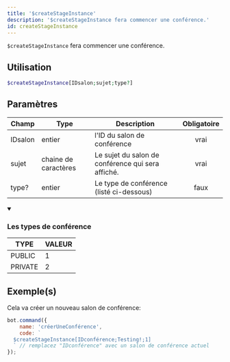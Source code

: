 ```yaml
---
title: '$createStageInstance'
description: '$createStageInstance fera commencer une conférence.'
id: createStageInstance
---
```


`$createStageInstance` fera commencer une conférence.

## Utilisation

```php
$createStageInstance[IDsalon;sujet;type?]
```

## Paramètres

| Champ   | Type                 | Description                                       | Obligatoire |
| ------- | -------------------- | ------------------------------------------------- |:-----------:|
| IDsalon | entier               | l'ID du salon de conférence                       |    vrai     |
| sujet   | chaine de caractères | Le sujet du salon de conférence qui sera affiché. |    vrai     |
| type?   | entier               | Le type de conférence (listé ci-dessous)          |    faux     |

<details open>
  <summary><h3> Les types de conférence </h3></summary>

| TYPE    | VALEUR |
| ------- | ------ |
| PUBLIC  | 1      |
| PRIVATE | 2      |

</details>

## Exemple(s)

Cela va créer un nouveau salon de conférence:

```javascript
bot.command({
    name: 'créerUneConférence',
    code: `
  $createStageInstance[IDconférence;Testing!;1] 
  ` // remplacez "IDconférence" avec un salon de conférence actuel
});
```
